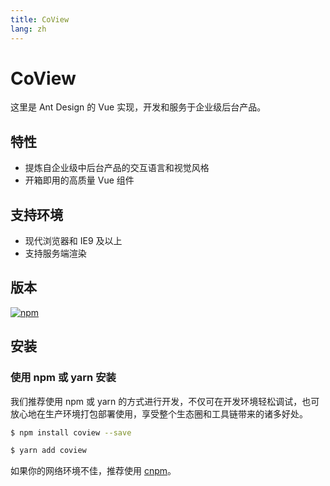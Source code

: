 ```yaml
---
title: CoView
lang: zh
---
```


<markdown>

# CoView

这里是 Ant Design 的 Vue 实现，开发和服务于企业级后台产品。

<TheLogos />

## 特性

- 提炼自企业级中后台产品的交互语言和视觉风格
- 开箱即用的高质量 Vue 组件

## 支持环境

- 现代浏览器和 IE9 及以上
- 支持服务端渲染

## 版本

[![npm](https://img.shields.io/npm/v/coview.svg)](https://www.npmjs.com/package/coview)

## 安装

### 使用 npm 或 yarn 安装

我们推荐使用 npm 或 yarn 的方式进行开发，不仅可在开发环境轻松调试，也可放心地在生产环境打包部署使用，享受整个生态圈和工具链带来的诸多好处。

```sh
$ npm install coview --save
```

```sh
$ yarn add coview
```

如果你的网络环境不佳，推荐使用 [cnpm](https://github.com/cnpm/cnpm)。

</markdown>
